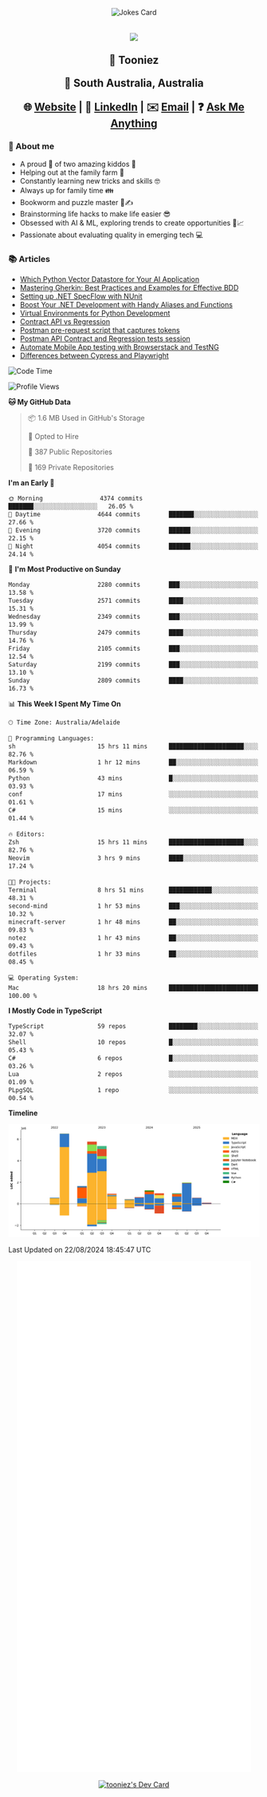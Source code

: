 
<p align="center">
  <img src="https://readme-jokes.vercel.app/api" alt="Jokes Card">
  <!-- Replace the URL if you want to use a different joke API or update the existing endpoint -->
</p>

<h2 align="center">

![](https://quotes-github-readme.vercel.app/api?type=horizontal&theme=catppuccin_mocha)

🤖 Tooniez

📍 South Australia, Australia

 🌐 [Website](https://tooniez-land.vercel.app) | 💼 [LinkedIn](https://www.linkedin.com/in/tonyluu888) | ✉️ [Email](mailto:tooni22@proton.me) | ❓ [Ask Me Anything](https://github.com/tooniez/ama/issues/new)


</h2>

### 🌟 About me

- A proud 🤴 of two amazing kiddos 💛
- Helping out at the family farm 🥒
- Constantly learning new tricks and skills 🤓
- Always up for family time 👪
- Bookworm and puzzle master 📘✍️
- Brainstorming life hacks to make life easier 😎
- Obsessed with AI & ML, exploring trends to create opportunities 🤖📈
- Passionate about evaluating quality in emerging tech 💻


### 📚 Articles 
<!-- ### 💡 Blog posts -->

<!-- BLOG-POST-LIST:START -->
- [Which Python Vector Datastore for Your AI Application](https://tooniez-land.vercel.app/post/aiml-python-vectordb-comparison/)
- [Mastering Gherkin: Best Practices and Examples for Effective BDD](https://tooniez-land.vercel.app/post/qa-gherkin-principles/)
- [Setting up .NET SpecFlow with NUnit](https://tooniez-land.vercel.app/post/qa-specflow-template/)
- [Boost Your .NET Development with Handy Aliases and Functions](https://tooniez-land.vercel.app/post/dev-dotnet-init/)
- [Virtual Environments for Python Development](https://tooniez-land.vercel.app/post/dev-python-venv/)
- [Contract API vs Regression](https://tooniez-land.vercel.app/post/qa-api-contract-vs-regression/)
- [Postman pre-request script that captures tokens](https://tooniez-land.vercel.app/post/qa-api-postman-create-pre-script/)
- [Postman API Contract and Regression tests session](https://tooniez-land.vercel.app/post/qa-api-postman-megaport/)
- [Automate Mobile App testing with Browserstack and TestNG](https://tooniez-land.vercel.app/post/qa-testng-appium-browserstack/)
- [Differences between Cypress and Playwright](https://tooniez-land.vercel.app/post/qa-pw-vs-cy/)
<!-- BLOG-POST-LIST:END -->


<!--START_SECTION:waka-->
![Code Time](http://img.shields.io/badge/Code%20Time-387%20hrs%208%20mins-blue)

![Profile Views](http://img.shields.io/badge/Profile%20Views-3-blue)

**🐱 My GitHub Data** 

> 📦 1.6 MB Used in GitHub's Storage 
 > 
> 💼 Opted to Hire
 > 
> 📜 387 Public Repositories 
 > 
> 🔑 169 Private Repositories 
 > 
**I'm an Early 🐤** 

```text
🌞 Morning                4374 commits        ███████░░░░░░░░░░░░░░░░░░   26.05 % 
🌆 Daytime                4644 commits        ███████░░░░░░░░░░░░░░░░░░   27.66 % 
🌃 Evening                3720 commits        ██████░░░░░░░░░░░░░░░░░░░   22.15 % 
🌙 Night                  4054 commits        ██████░░░░░░░░░░░░░░░░░░░   24.14 % 
```
📅 **I'm Most Productive on Sunday** 

```text
Monday                   2280 commits        ███░░░░░░░░░░░░░░░░░░░░░░   13.58 % 
Tuesday                  2571 commits        ████░░░░░░░░░░░░░░░░░░░░░   15.31 % 
Wednesday                2349 commits        ███░░░░░░░░░░░░░░░░░░░░░░   13.99 % 
Thursday                 2479 commits        ████░░░░░░░░░░░░░░░░░░░░░   14.76 % 
Friday                   2105 commits        ███░░░░░░░░░░░░░░░░░░░░░░   12.54 % 
Saturday                 2199 commits        ███░░░░░░░░░░░░░░░░░░░░░░   13.10 % 
Sunday                   2809 commits        ████░░░░░░░░░░░░░░░░░░░░░   16.73 % 
```


📊 **This Week I Spent My Time On** 

```text
🕑︎ Time Zone: Australia/Adelaide

💬 Programming Languages: 
sh                       15 hrs 11 mins      █████████████████████░░░░   82.76 % 
Markdown                 1 hr 12 mins        ██░░░░░░░░░░░░░░░░░░░░░░░   06.59 % 
Python                   43 mins             █░░░░░░░░░░░░░░░░░░░░░░░░   03.93 % 
conf                     17 mins             ░░░░░░░░░░░░░░░░░░░░░░░░░   01.61 % 
C#                       15 mins             ░░░░░░░░░░░░░░░░░░░░░░░░░   01.44 % 

🔥 Editors: 
Zsh                      15 hrs 11 mins      █████████████████████░░░░   82.76 % 
Neovim                   3 hrs 9 mins        ████░░░░░░░░░░░░░░░░░░░░░   17.24 % 

🐱‍💻 Projects: 
Terminal                 8 hrs 51 mins       ████████████░░░░░░░░░░░░░   48.31 % 
second-mind              1 hr 53 mins        ███░░░░░░░░░░░░░░░░░░░░░░   10.32 % 
minecraft-server         1 hr 48 mins        ██░░░░░░░░░░░░░░░░░░░░░░░   09.83 % 
notez                    1 hr 43 mins        ██░░░░░░░░░░░░░░░░░░░░░░░   09.43 % 
dotfiles                 1 hr 33 mins        ██░░░░░░░░░░░░░░░░░░░░░░░   08.45 % 

💻 Operating System: 
Mac                      18 hrs 20 mins      █████████████████████████   100.00 % 
```

**I Mostly Code in TypeScript** 

```text
TypeScript               59 repos            ████████░░░░░░░░░░░░░░░░░   32.07 % 
Shell                    10 repos            █░░░░░░░░░░░░░░░░░░░░░░░░   05.43 % 
C#                       6 repos             █░░░░░░░░░░░░░░░░░░░░░░░░   03.26 % 
Lua                      2 repos             ░░░░░░░░░░░░░░░░░░░░░░░░░   01.09 % 
PLpgSQL                  1 repo              ░░░░░░░░░░░░░░░░░░░░░░░░░   00.54 % 
```



**Timeline**

![Lines of Code chart](https://raw.githubusercontent.com/tooniez/tooniez/main/assets/bar_graph.png)


 Last Updated on 22/08/2024 18:45:47 UTC
<!--END_SECTION:waka-->

<p align="center">
  <img src="https://github.com/tooniez/tooniez/blob/main/github-metrics.svg" alt="Metrics">
  <!-- Replace example.com with the actual URL hosting the image file -->
</p>

<div align="center"> <!-- Alternatively, you can use <div> instead of <p> -->
  <a href="https://app.daily.dev/tooniez">
    <img src="https://api.daily.dev/devcards/d6a644cd193c433b82938cbb12d7a689.png?r=hk4" width="400" alt="tooniez's Dev Card">
    <!-- Replace the API URL with the actual URL generated by daily.dev -->
    <!-- Provide alternative text for the image -->
  </a>
</div>